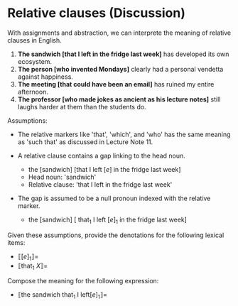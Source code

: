 # Relative clauses (Discussion)

With assignments and abstraction, we can interprete the meaning of relative clauses in English. 

1. **The sandwich [that I left in the fridge last week]** has developed its own ecosystem.
2. **The person [who invented Mondays]** clearly had a personal vendetta against happiness.
3. **The meeting [that could have been an email]** has ruined my entire afternoon.
4. **The professor [who made jokes as ancient as his lecture notes]** still laughs harder at them than the students do.

Assumptions: 

- The relative markers like 'that', 'which', and 'who' has the same meaning as 'such that' as discussed in Lecture Note 11.
- A relative clause contains a gap linking to the head noun.

  - the [sandwich] [that I left $[e]$ in the fridge last week]
  - Head noun: 'sandwich'
  - Relative clause: 'that I left in the fridge last week'

- The gap is assumed to be a null pronoun indexed with the relative marker.

  - the [sandwich] [ $\text{that}_1$ I left $[e]_1$ in the fridge last week]

Given these assumptions, provide the denotations for the following lexical items: 

- $⟦[e]_1⟧ =$
- $⟦\text{that}_1\ X⟧ =$

Compose the meaning for the following expression: 

- $⟦\text{the sandwich}\ \text{that}_1\ \text{I left} [e]_1⟧ =$


